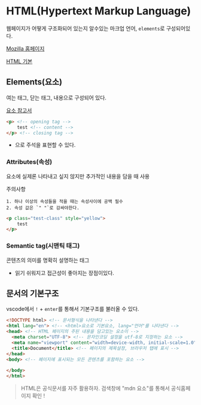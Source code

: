 # HTML(Hypertext Markup Language)

웹페이지가 어떻게 구조화되어 있는지 알수있는 마크업 언어, `elements`로 구성되어있다.

[Mozilla 홈페이지](https://developer.mozilla.org/ko/) 

[HTML 기본](https://developer.mozilla.org/ko/docs/Learn/HTML/Introduction_to_HTML/Getting_started)

## Elements(요소)

여는 태그, 닫는 태그, 내용으로 구성되어 있다.

[요소 참고서](https://developer.mozilla.org/ko/docs/Web/HTML/Element)

```html
<p> <!-- opening tag -->
   	test <!-- content -->
</p> <!-- closing tag -->
```

- <!-- 주석 --> 으로 주석을 표현할 수 있다.

### Attributes(속성)

요소에 실제론 나타내고 싶지 않지만 추가적인 내용을 담을 때 사용

주의사항

	1. 하나 이상의 속성들을 적을 때는 속성사이에 공백 필수
	2. 속성 값은 `" "`로 감싸야한다.

```html
<p class="test-class" style="yellow">
    test
</p>
```

### Semantic tag(시맨틱 태그)

콘텐츠의 의미를 명확히 설명하는 태그

- 읽기 쉬워지고 접근성이 좋아지는 장점이있다.

## 문서의 기본구조

vscode에서 `!` + `enter`를 통해서 기본구조를 불러올 수 있다.

```html
<!DOCTYPE html> <!-- 문서형식을 나타낸다 -->
<html lang="en"> <!-- <html>요소로 기본요소, lang="언어"를 나타낸다 -->
<head> <!-- HTML 페이지의 주된 내용을 담고있는 요소이 -->
  <meta charset="UTF-8"> <!-- 문자인코딩 설정을 utf-8로 지정하는 요소 -->
  <meta name="viewport" content="width=device-width, initial-scale=1.0">
  <title>Document</title> <!-- 페이지의 제목설정, 브라우저 탭에 표시 -->
</head>
<body> <!-- 페이지에 표시되는 모든 콘텐츠를 포함하는 요소 -->
  
</body>
</html>
```

> HTML은 공식문서를 자주 활용하자. 검색창에 "mdn 요소"를 통해서 공식홈페이지 확인 !
